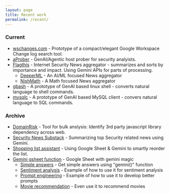 ```yaml
---
layout: page
title: Recent work
permalink: /recent/
---
```



### Current
* [wschanges.com](https://wschanges.com) - Prototype of a compact/elegant Google Workspace Change log search tool.
* [aProber](https://github.com/royans/aprober) - GenAI/Agentic host prober for security analyists. 
* [Flagthis](https://www.flagthis.com) - Internet Security News aggregator - summarizes and sorts by importance and impact. Using Gemini APIs for parts of processing.
    * [DeeperML](https://deeperml.com) - An AI/ML focused News aggregator 
    * [NishMath](https://nishanth.us) - A Math focused News aggregator
* [gbash](https://github.com/royans/gbash/) - A prototype of GenAI based linux shell - converts natural language to shell commands.
* [mysqlc](https://github.com/royans/mysqlc) - A prototype of GenAI based MySQL client - convers natural language to SQL commands.

### Archive
* [DomainRisk](https://github.com/royans/domainrisk) - Tool for bulk anslysis: Identify 3rd party javascript library dependency across web.
* [Security News Substack](https://securedevice.substack.com/) - Summarizing top Security related news using Gemini.
* [Shopping list assistant](https://docs.google.com/spreadsheets/d/173-jcwgE4IjnOQWvbizL96IcoFhekU1Uj6dQKPoLX6M/edit) - Using Google Sheet & Gemini to smartly reorder the list.
* [Gemini gsheet function](https://docs.google.com/spreadsheets/d/1UidV-f4tIojGhzNlmJz0Y_Dj9P95cUUM2999WjSlKoA/edit#gid=0) - Google Sheet with gemini magic
    * [Simple answers](https://docs.google.com/spreadsheets/d/1UidV-f4tIojGhzNlmJz0Y_Dj9P95cUUM2999WjSlKoA/edit#gid=0) - Get simple answers using "gemini()" function
    * [Sentiment analysis](https://docs.google.com/spreadsheets/d/1UidV-f4tIojGhzNlmJz0Y_Dj9P95cUUM2999WjSlKoA/edit#gid=712532539) - Example of how to use it for sentiment analysis
    * [Prompt engineering](https://docs.google.com/spreadsheets/d/1UidV-f4tIojGhzNlmJz0Y_Dj9P95cUUM2999WjSlKoA/edit#gid=517491684) - Example of how to use it to develop better prompts
    * [Movie recommendation](https://docs.google.com/spreadsheets/d/1UidV-f4tIojGhzNlmJz0Y_Dj9P95cUUM2999WjSlKoA/edit#gid=236109254) - Even use it to recommend movies

